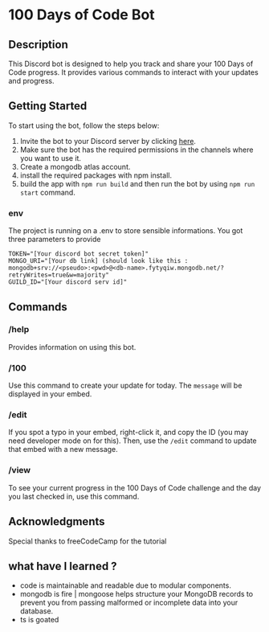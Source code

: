 # 100 Days of Code Bot

## Description

This Discord bot is designed to help you track and share your 100 Days of Code progress. It provides various commands to interact with your updates and progress.

## Getting Started

To start using the bot, follow the steps below:

1. Invite the bot to your Discord server by clicking [here](https://discord.com/oauth2/authorize?client_id=YOUR_BOT_CLIENT_ID&scope=bot&permissions=YOUR_BOT_PERMISSIONS).
2. Make sure the bot has the required permissions in the channels where you want to use it.
3. Create a mongodb atlas account.
4. install the required packages with npm install.
5. build the app with ```npm run build``` and then run the bot by using ```npm run start``` command.

### env
The project is running on a .env to store sensible informations. You got three parameters to provide
```
TOKEN="[Your discord bot secret token]"
MONGO_URI="[Your db link] (should look like this : mongodb+srv://<pseudo>:<pwd>@<db-name>.fytyqiw.mongodb.net/?retryWrites=true&w=majority"
GUILD_ID="[Your discord serv id]"
```

## Commands

### /help

Provides information on using this bot.

### /100

Use this command to create your update for today. The `message` will be displayed in your embed.

### /edit

If you spot a typo in your embed, right-click it, and copy the ID (you may need developer mode on for this). Then, use the `/edit` command to update that embed with a new message.

### /view

To see your current progress in the 100 Days of Code challenge and the day you last checked in, use this command.



## Acknowledgments

Special thanks to freeCodeCamp for the tutorial


## what have I learned ?
- code is maintainable and readable due to modular components.
- mongodb is fire | mongoose helps structure your MongoDB records to prevent you from passing malformed or incomplete data into your database.
- ts is goated
